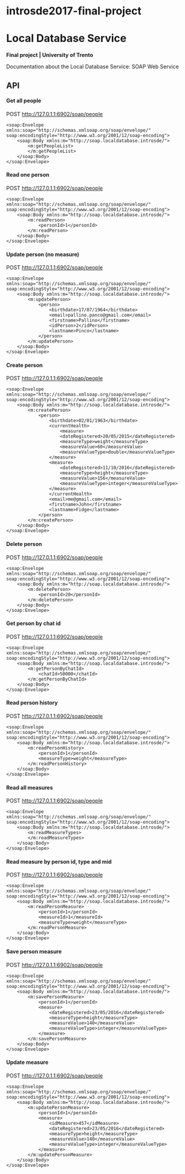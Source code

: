 # introsde2017-final-project
# Local Database Service
**Final project | University of Trento**

Documentation about the Local Database Service: SOAP Web Service

## API
#### Get all people
POST http://127.0.1.1:6902/soap/people
```
<soap:Envelope
xmlns:soap="http://schemas.xmlsoap.org/soap/envelope/"
soap:encodingStyle="http://www.w3.org/2001/12/soap-encoding">
    <soap:Body xmlns:m="http://soap.localdatabase.introsde/">
        <m:getPeopleList>
        </m:getPeopleList>
    </soap:Body>
</soap:Envelope>
```

#### Read one person
POST http://127.0.1.1:6902/soap/people
```
<soap:Envelope
xmlns:soap="http://schemas.xmlsoap.org/soap/envelope/"
soap:encodingStyle="http://www.w3.org/2001/12/soap-encoding">
    <soap:Body xmlns:m="http://soap.localdatabase.introsde/">
        <m:readPerson>
            <personId>1</personId>
        </m:readPerson>
    </soap:Body>
</soap:Envelope>
```

#### Update person (no measure)
POST http://127.0.1.1:6902/soap/people
```
<soap:Envelope
xmlns:soap="http://schemas.xmlsoap.org/soap/envelope/"
soap:encodingStyle="http://www.w3.org/2001/12/soap-encoding">
    <soap:Body xmlns:m="http://soap.localdatabase.introsde/">
        <m:updatePerson>
            <person>
                <birthdate>17/07/1964</birthdate>
                <email>pallino.panco@gmail.com</email>
                <firstname>Pallino</firstname>
                <idPerson>2</idPerson>
                <lastname>Pinco</lastname>
            </person>
        </m:updatePerson>
    </soap:Body>
</soap:Envelope>
```

#### Create person
POST http://127.0.1.1:6902/soap/people
```
<soap:Envelope
xmlns:soap="http://schemas.xmlsoap.org/soap/envelope/"
soap:encodingStyle="http://www.w3.org/2001/12/soap-encoding">
    <soap:Body xmlns:m="http://soap.localdatabase.introsde/">
        <m:createPerson>
            <person>
                <birthdate>02/01/1963</birthdate>
                <currentHealth>
                    <measure>
                    <dateRegistered>20/05/2015</dateRegistered>
                    <measureType>weight</measureType>
                    <measureValue>60</measureValue>
                    <measureValueType>double</measureValueType>
                </measure>
                <measure>
                    <dateRegistered>11/10/2016</dateRegistered>
                    <measureType>height</measureType>
                    <measureValue>156</measureValue>
                    <measureValueType>integer</measureValueType>
                </measure>
                </currentHealth>
                <email>me@gmail.com</email>
                <firstname>John</firstname>
                <lastname>Fidge</lastname>
            </person>
        </m:createPerson>
    </soap:Body>
</soap:Envelope>
```

#### Delete person
POST http://127.0.1.1:6902/soap/people
```
<soap:Envelope
xmlns:soap="http://schemas.xmlsoap.org/soap/envelope/"
soap:encodingStyle="http://www.w3.org/2001/12/soap-encoding">
    <soap:Body xmlns:m="http://soap.localdatabase.introsde/">
        <m:deletePerson>
            <personId>20</personId>
        </m:deletePerson>
    </soap:Body>
</soap:Envelope>
```

#### Get person by chat id
POST http://127.0.1.1:6902/soap/people
```
<soap:Envelope
xmlns:soap="http://schemas.xmlsoap.org/soap/envelope/"
soap:encodingStyle="http://www.w3.org/2001/12/soap-encoding">
    <soap:Body xmlns:m="http://soap.localdatabase.introsde/">
        <m:getPersonByChatId>
            <chatId>50000</chatId>
        </m:getPersonByChatId>
    </soap:Body>
</soap:Envelope>
```

#### Read person history
POST http://127.0.1.1:6902/soap/people
```
<soap:Envelope
xmlns:soap="http://schemas.xmlsoap.org/soap/envelope/"
soap:encodingStyle="http://www.w3.org/2001/12/soap-encoding">
    <soap:Body xmlns:m="http://soap.localdatabase.introsde/">
        <m:readPersonHistory>
            <personId>1</personId>
            <measureType>weight</measureType>
        </m:readPersonHistory>
    </soap:Body>
</soap:Envelope>
```

#### Read all measures
POST http://127.0.1.1:6902/soap/people
```
<soap:Envelope
xmlns:soap="http://schemas.xmlsoap.org/soap/envelope/"
soap:encodingStyle="http://www.w3.org/2001/12/soap-encoding">
    <soap:Body xmlns:m="http://soap.localdatabase.introsde/">
        <m:readMeasureTypes>
        </m:readMeasureTypes>
    </soap:Body>
</soap:Envelope>
```

#### Read measure by person id, type and mid
POST http://127.0.1.1:6902/soap/people
```
<soap:Envelope
xmlns:soap="http://schemas.xmlsoap.org/soap/envelope/"
soap:encodingStyle="http://www.w3.org/2001/12/soap-encoding">
    <soap:Body xmlns:m="http://soap.localdatabase.introsde/">
        <m:readPersonMeasure>
            <personId>1</personId>
            <measureId>1</measureId>
            <measureType>weight</measureType>
        </m:readPersonMeasure>
    </soap:Body>
</soap:Envelope>
```

#### Save person measure
POST http://127.0.1.1:6902/soap/people
```
<soap:Envelope
xmlns:soap="http://schemas.xmlsoap.org/soap/envelope/"
soap:encodingStyle="http://www.w3.org/2001/12/soap-encoding">
    <soap:Body xmlns:m="http://soap.localdatabase.introsde/">
        <m:savePersonMeasure>
            <personId>1</personId>
            <measure>
                <dateRegistered>23/05/2016</dateRegistered>
                <measureType>height</measureType>
                <measureValue>140</measureValue>
                <measureValueType>integer</measureValueType>
            </measure>
        </m:savePersonMeasure>
    </soap:Body>
</soap:Envelope>
```

#### Update measure
POST http://127.0.1.1:6902/soap/people
```
<soap:Envelope
xmlns:soap="http://schemas.xmlsoap.org/soap/envelope/"
soap:encodingStyle="http://www.w3.org/2001/12/soap-encoding">
    <soap:Body xmlns:m="http://soap.localdatabase.introsde/">
        <m:updatePersonMeasure>
            <personId>1</personId>
            <measure>
                <idMeasure>457</idMeasure>
                <dateRegistered>23/05/2016</dateRegistered>
                <measureType>height</measureType>
                <measureValue>140</measureValue>
                <measureValueType>integer</measureValueType>
            </measure>
        </m:updatePersonMeasure>
    </soap:Body>
</soap:Envelope>
```
